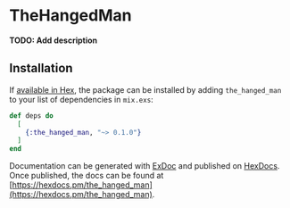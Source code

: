 # TheHangedMan

**TODO: Add description**

## Installation

If [available in Hex](https://hex.pm/docs/publish), the package can be installed
by adding `the_hanged_man` to your list of dependencies in `mix.exs`:

```elixir
def deps do
  [
    {:the_hanged_man, "~> 0.1.0"}
  ]
end
```

Documentation can be generated with [ExDoc](https://github.com/elixir-lang/ex_doc)
and published on [HexDocs](https://hexdocs.pm). Once published, the docs can
be found at [https://hexdocs.pm/the_hanged_man](https://hexdocs.pm/the_hanged_man).

